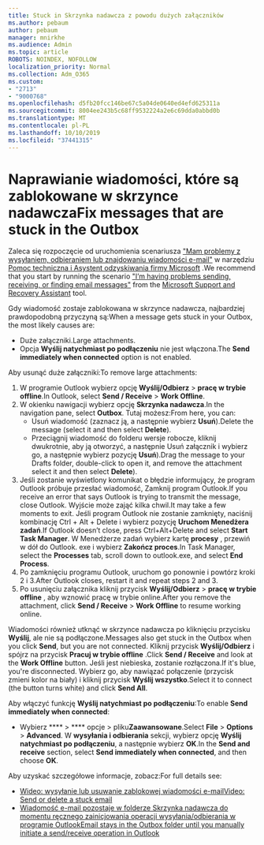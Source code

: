 ```yaml
---
title: Stuck in Skrzynka nadawcza z powodu dużych załączników
ms.author: pebaum
author: pebaum
manager: mnirkhe
ms.audience: Admin
ms.topic: article
ROBOTS: NOINDEX, NOFOLLOW
localization_priority: Normal
ms.collection: Adm_O365
ms.custom:
- "2713"
- "9000768"
ms.openlocfilehash: d5fb20fcc146be67c5a04de0640ed4efd625311a
ms.sourcegitcommit: 8004ee243b5c68ff9532224a2e6c69dda0abbd0b
ms.translationtype: MT
ms.contentlocale: pl-PL
ms.lasthandoff: 10/10/2019
ms.locfileid: "37441315"
---
```

# <a name="fix-messages-that-are-stuck-in-the-outbox"></a><span data-ttu-id="9d4b9-102">Naprawianie wiadomości, które są zablokowane w skrzynce nadawcza</span><span class="sxs-lookup"><span data-stu-id="9d4b9-102">Fix messages that are stuck in the Outbox</span></span>

<span data-ttu-id="9d4b9-103">Zaleca się rozpoczęcie od uruchomienia scenariusza ["Mam problemy z wysyłaniem, odbieraniem lub znajdowaniu wiadomości e-mail"](https://aka.ms/SaRA-OutlookSendReceive) w narzędziu [Pomoc techniczna i Asystent odzyskiwania firmy Microsoft](https://diagnostics.office.com/#/) .</span><span class="sxs-lookup"><span data-stu-id="9d4b9-103">We recommend that you start by running the scenario ["I’m having problems sending, receiving, or finding email messages"](https://aka.ms/SaRA-OutlookSendReceive) from the [Microsoft Support and Recovery Assistant](https://diagnostics.office.com/#/) tool.</span></span>

<span data-ttu-id="9d4b9-104">Gdy wiadomość zostaje zablokowana w skrzynce nadawcza, najbardziej prawdopodobną przyczyną są:</span><span class="sxs-lookup"><span data-stu-id="9d4b9-104">When a message gets stuck in your Outbox, the most likely causes are:</span></span>
- <span data-ttu-id="9d4b9-105">Duże załączniki.</span><span class="sxs-lookup"><span data-stu-id="9d4b9-105">Large attachments.</span></span>
- <span data-ttu-id="9d4b9-106">Opcja **Wyślij natychmiast po podłączeniu** nie jest włączona.</span><span class="sxs-lookup"><span data-stu-id="9d4b9-106">The **Send immediately when connected** option is not enabled.</span></span>

<span data-ttu-id="9d4b9-107">Aby usunąć duże załączniki:</span><span class="sxs-lookup"><span data-stu-id="9d4b9-107">To remove large attachments:</span></span> 

1. <span data-ttu-id="9d4b9-108">W programie Outlook wybierz opcję **Wyślij/Odbierz** > **pracę w trybie offline**.</span><span class="sxs-lookup"><span data-stu-id="9d4b9-108">In Outlook, select **Send / Receive** > **Work Offline**.</span></span> 
2. <span data-ttu-id="9d4b9-109">W okienku nawigacji wybierz opcję **Skrzynka nadawcza**.</span><span class="sxs-lookup"><span data-stu-id="9d4b9-109">In the navigation pane, select **Outbox**.</span></span> <span data-ttu-id="9d4b9-110">Tutaj możesz:</span><span class="sxs-lookup"><span data-stu-id="9d4b9-110">From here, you can:</span></span> 
    - <span data-ttu-id="9d4b9-111">Usuń wiadomość (zaznacz ją, a następnie wybierz **Usuń**).</span><span class="sxs-lookup"><span data-stu-id="9d4b9-111">Delete the message (select it and then select **Delete**).</span></span>
    - <span data-ttu-id="9d4b9-112">Przeciągnij wiadomość do folderu wersje robocze, kliknij dwukrotnie, aby ją otworzyć, a następnie Usuń załącznik i wybierz go, a następnie wybierz pozycję **Usuń**).</span><span class="sxs-lookup"><span data-stu-id="9d4b9-112">Drag the message to your Drafts folder, double-click to open it, and remove the attachment select it and then select **Delete**).</span></span>
3. <span data-ttu-id="9d4b9-113">Jeśli zostanie wyświetlony komunikat o błędzie informujący, że program Outlook próbuje przesłać wiadomość, Zamknij program Outlook.</span><span class="sxs-lookup"><span data-stu-id="9d4b9-113">If you receive an error that says Outlook is trying to transmit the message, close Outlook.</span></span> <span data-ttu-id="9d4b9-114">Wyjście może zająć kilka chwil.</span><span class="sxs-lookup"><span data-stu-id="9d4b9-114">It may take a few moments to exit.</span></span> <span data-ttu-id="9d4b9-115">Jeśli program Outlook nie zostanie zamknięty, naciśnij kombinację Ctrl + Alt + Delete i wybierz pozycję **Uruchom Menedżera zadań**.</span><span class="sxs-lookup"><span data-stu-id="9d4b9-115">If Outlook doesn’t close, press Ctrl+Alt+Delete and select **Start Task Manager**.</span></span> <span data-ttu-id="9d4b9-116">W Menedżerze zadań wybierz kartę **procesy** , przewiń w dół do Outlook. exe i wybierz **Zakończ proces**.</span><span class="sxs-lookup"><span data-stu-id="9d4b9-116">In Task Manager, select the **Processes** tab, scroll down to outlook.exe, and select **End Process**.</span></span>
4. <span data-ttu-id="9d4b9-117">Po zamknięciu programu Outlook, uruchom go ponownie i powtórz kroki 2 i 3.</span><span class="sxs-lookup"><span data-stu-id="9d4b9-117">After Outlook closes, restart it and repeat steps 2 and 3.</span></span> 
5. <span data-ttu-id="9d4b9-118">Po usunięciu załącznika kliknij przycisk **Wyślij/Odbierz** > **pracę w trybie offline** , aby wznowić pracę w trybie online.</span><span class="sxs-lookup"><span data-stu-id="9d4b9-118">After you remove the attachment, click **Send / Receive** > **Work Offline** to resume working online.</span></span> 

<span data-ttu-id="9d4b9-119">Wiadomości również utknąć w skrzynce nadawcza po kliknięciu przycisku **Wyślij**, ale nie są podłączone.</span><span class="sxs-lookup"><span data-stu-id="9d4b9-119">Messages also get stuck in the Outbox when you click **Send**, but you are not connected.</span></span> <span data-ttu-id="9d4b9-120">Kliknij przycisk **Wyślij/Odbierz** i spójrz na przycisk **Pracuj w trybie offline** .</span><span class="sxs-lookup"><span data-stu-id="9d4b9-120">Click **Send / Receive** and look at the **Work Offline** button.</span></span> <span data-ttu-id="9d4b9-121">Jeśli jest niebieska, zostanie rozłączona.</span><span class="sxs-lookup"><span data-stu-id="9d4b9-121">If it's blue, you're disconnected.</span></span> <span data-ttu-id="9d4b9-122">Wybierz go, aby nawiązać połączenie (przycisk zmieni kolor na biały) i kliknij przycisk **Wyślij wszystko**.</span><span class="sxs-lookup"><span data-stu-id="9d4b9-122">Select it to connect (the button turns white) and click **Send All**.</span></span>
 
<span data-ttu-id="9d4b9-123">Aby włączyć funkcję **Wyślij natychmiast po podłączeniu**:</span><span class="sxs-lookup"><span data-stu-id="9d4b9-123">To enable **Send immediately when connected**:</span></span>
 
- <span data-ttu-id="9d4b9-124">Wybierz \*\*\*\* > \*\*\*\* opcje >  pliku**Zaawansowane**.</span><span class="sxs-lookup"><span data-stu-id="9d4b9-124">Select **File** > **Options** >  **Advanced**.</span></span>
<span data-ttu-id="9d4b9-125">W **wysyłania i odbierania** sekcji, wybierz opcję **Wyślij natychmiast po podłączeniu**, a następnie wybierz **OK**.</span><span class="sxs-lookup"><span data-stu-id="9d4b9-125">In the **Send and receive** section, select **Send immediately when connected**, and then choose **OK**.</span></span>
 
<span data-ttu-id="9d4b9-126">Aby uzyskać szczegółowe informacje, zobacz:</span><span class="sxs-lookup"><span data-stu-id="9d4b9-126">For full details see:</span></span>
- [<span data-ttu-id="9d4b9-127">Wideo: wysyłanie lub usuwanie zablokowej wiadomości e-mail</span><span class="sxs-lookup"><span data-stu-id="9d4b9-127">Video: Send or delete a stuck email</span></span>](https://support.office.com/article/Video-Send-or-delete-an-email-stuck-in-your-outbox-26d5d34a-4e5f-444a-a9e8-44db04a94dec) 
- [<span data-ttu-id="9d4b9-128">Wiadomość e-mail pozostaje w folderze Skrzynka nadawcza do momentu ręcznego zainicjowania operacji wysyłania/odbierania w programie Outlook</span><span class="sxs-lookup"><span data-stu-id="9d4b9-128">Email stays in the Outbox folder until you manually initiate a send/receive operation in Outlook</span></span>](https://support.microsoft.com/help/2797572/email-stays-in-the-outbox-folder-until-you-manually-initiate-a-send-re)
